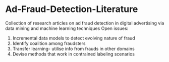# Ad-Fraud-Detection-Literature
Collection of research articles on ad fraud detection in digital advertising via data mining and machine learning techniques
Open issues:
1. Incremental data models to detect evolving nature of fraud
2. Identify coalition among fraudsters                         
3. Transfer learning- utilise info from frauds in other domains
4. Devise methods that work in contrained labeling scenarios
